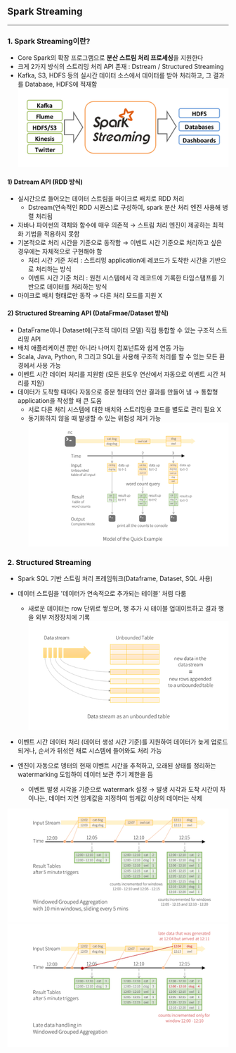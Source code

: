 ## Spark Streaming

---

### 1. Spark Streaming이란?
- Core Spark의 확장 프로그램으로  **분산 스트림 처리 프로세싱**을 지원한다
- 크게 2가지 방식의 스트리밍 처리 API 존재 : Dstream / Structured Streaming
- Kafka, S3, HDFS 등의 실시간 데이터 소스에서 데이터를 받아 처리하고, 그 결과를 Database, HDFS에 적재함
![streaming-arch.png](..%2Fimage%2Fstreaming-arch.png)

#### 1) Dstream API (RDD 방식)
- 실시간으로 들어오는 데이터 스트림을 마이크로 배치로 RDD 처리
  - Dstream(연속적인 RDD 시퀀스)로 구성하여, spark 분산 처리 엔진 사용해 병렬 처리됨
- 자바나 파이썬의 객체와 함수에 매우 의존적 → 스트림 처리 엔진이 제공하는 최적화 기법을 적용하지 못함
- 기본적으로 처리 시간을 기준으로 동작함 → 이벤트 시간 기준으로 처리하고 싶은 경우에는 자체적으로 구현해야 함
  - 처리 시간 기준 처리 : 스트리밍 application에 레코드가 도착한 시간을 기반으로 처리하는 방식
  - 이벤트 시간 기준 처리 : 원천 시스템에서 각 레코드에 기록한 타임스탬프를 기반으로 데이터를 처리하는 방식
- 마이크로 배치 형태로만 동작 → 다른 처리 모드를 지원 X


#### 2) Structured Streaming API (DataFrmae/Dataset 방식)
- DataFrame이나 Dataset에(구조적 데이터 모델) 직접 통합할 수 있는 구조적 스트리밍 API
- 배치 애플리케이션 뿐만 아니라 나머지 컴포넌트와 쉽게 연동 가능
- Scala, Java, Python, R 그리고 SQL을 사용해 구조적 처리를 할 수 있는 모든 환경에서 사용 가능
- 이벤트 시간 데이터 처리를 지원함 (모든 윈도우 연산에서 자동으로 이벤트 시간 처리를 지원)
- 데이터가 도착할 때마다 자동으로 증분 형태의 연산 결과를 만들어 냄 → 통합형 application을 작성할 때 큰 도움
  - 서로 다른 처리 시스템에 대한 배치와 스트리밍용 코드를 별도로 관리 필요 X
  - 동기화하지 않을 때 발생할 수 있는 위험성 제거 가능
![structured-streaming-example-model.png](..%2Fimage%2Fstructured-streaming-example-model.png)


### 2. Structured Streaming
- Spark SQL 기반 스트림 처리 프레임워크(Dataframe, Dataset, SQL 사용)
- 데이터 스트림을 '데이터가 연속적으로 추가되는 테이블' 처럼 다룸
  - 새로운 데이터는 row 단위로 쌓으며, 행 추가 시 테이블 업데이트하고 결과 행을 외부 저장장치에 기록
![datastream.png](..%2Fimage%2Fdatastream.png)


- 이벤트 시간 데이터 처리 (데이터 생성 시간 기준)를 지원하여 데이터가 늦게 업로드되거나, 순서가 뒤섞인 채로 시스템에 들어와도 처리 가능
- 엔진이 자동으로 뎅터의 현재 이벤트 시간을 추척하고, 오래된 상태를 정리하는 watermarking 도입하여 데이터 보관 주기 제한을 둠 
  - 이벤트 발생 시각을 기준으로 watermark 설정 → 발생 시각과 도착 시간이 차이나는, 데이터 지연 임계값을 지정하여 임계값 이상의 데이터는 삭제

![structured-streaming-window.png](..%2Fimage%2Fstructured-streaming-window.png)
![structured-streaming-late-data.png](..%2Fimage%2Fstructured-streaming-late-data.png)